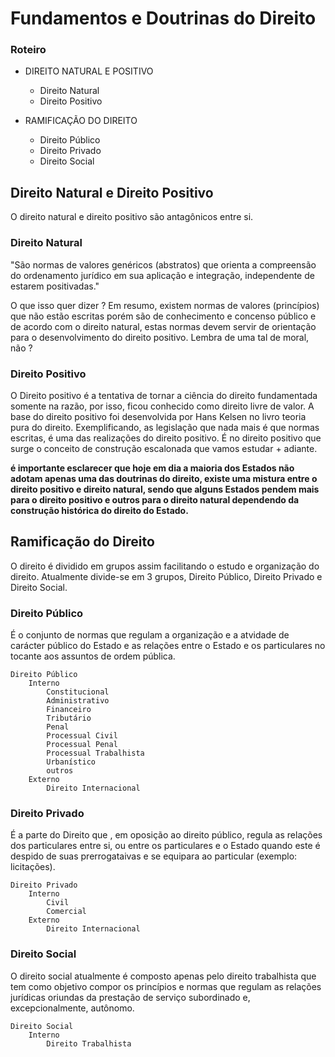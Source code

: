 
# Fundamentos e Doutrinas do Direito


### Roteiro

- DIREITO NATURAL E POSITIVO    
    - Direito Natural
    - Direito Positivo
    
- RAMIFICAÇÃO DO DIREITO
    - Direito Público
    - Direito Privado
    - Direito Social



## Direito Natural e Direito Positivo

O direito natural e direito positivo são antagônicos entre si.

### Direito Natural

"São normas de valores genéricos (abstratos) que orienta a compreensão do ordenamento jurídico em sua aplicação e integração, independente de estarem positivadas."

O que isso quer dizer ? Em resumo, existem normas de valores (princípios) que não estão escritas porém são de conhecimento e concenso público e de acordo com o direito natural, estas normas devem servir de orientação para o desenvolvimento do direito positivo. Lembra de uma tal de moral, não ?


### Direito Positivo

O Direito positivo é a tentativa de tornar a ciência do direito fundamentada somente na razão, por isso, ficou conhecido como direito livre de valor. A base do direito positivo foi desenvolvida por Hans Kelsen no livro teoria pura do direito. Exemplificando, as legislação que nada mais é que normas escritas, é uma das realizações do direito positivo. É no direito positivo que surge o conceito de construção escalonada que vamos estudar + adiante.

**é importante esclarecer que hoje em dia a maioria dos Estados não adotam apenas uma das doutrinas do direito, existe uma mistura entre o direito positivo e direito natural, sendo que alguns Estados pendem mais para o direito positivo e outros para o direito natural dependendo da construção histórica do direito do Estado.** 


## Ramificação do Direito

O direito é dividido em grupos assim facilitando o estudo e organização do direito. Atualmente divide-se em 3 grupos, Direito Público, Direito Privado e Direito Social.

### Direito Público

É o conjunto de normas que regulam a organização e a atvidade de carácter público do Estado e as relações entre o Estado e os particulares no tocante aos assuntos de ordem pública.


    Direito Público
        Interno
            Constitucional
            Administrativo
            Financeiro
            Tributário
            Penal
            Processual Civil
            Processual Penal
            Processual Trabalhista
            Urbanístico
            outros
        Externo
            Direito Internacional

### Direito Privado

É a parte do Direito que , em oposição ao direito público, regula as relações dos particulares entre si, ou entre os particulares e o Estado quando este é despido de suas prerrogataivas e se equipara ao particular (exemplo: licitações).


    Direito Privado
        Interno
            Civil
            Comercial
        Externo
            Direito Internacional
        

### Direito Social

O direito social atualmente é composto apenas pelo direito trabalhista que tem como objetivo compor os princípios e normas que regulam as relações jurídicas oriundas da prestação de serviço subordinado e, excepcionalmente, autônomo.


    Direito Social
        Interno
            Direito Trabalhista
        




